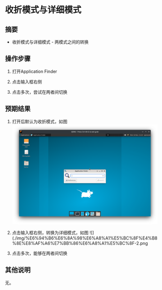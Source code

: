 # 收折模式与详细模式

## 摘要

- 收折模式与详细模式 - 两模式之间的转换

## 操作步骤

1. 打开Application Finder

2. 点击输入框右侧
3. 点击多次，尝试在两者间切换

## 预期结果

1. 打开后默认为收折模式，如图
![](./img/%E6%94%B6%E6%8A%98%E6%A8%A1%E5%BC%8F%E4%B8%8E%E8%AF%A6%E7%BB%86%E6%A8%A1%E5%BC%8F-1.png)

2. 点击输入框右侧，转换为详细模式，如图
![](./img/%E6%94%B6%E6%8A%98%E6%A8%A1%E5%BC%8F%E4%B8%8E%E8%AF%A6%E7%BB%86%E6%A8%A1%E5%BC%8F-2.png

3. 点击多次，能够在两者间切换

## 其他说明

无。
